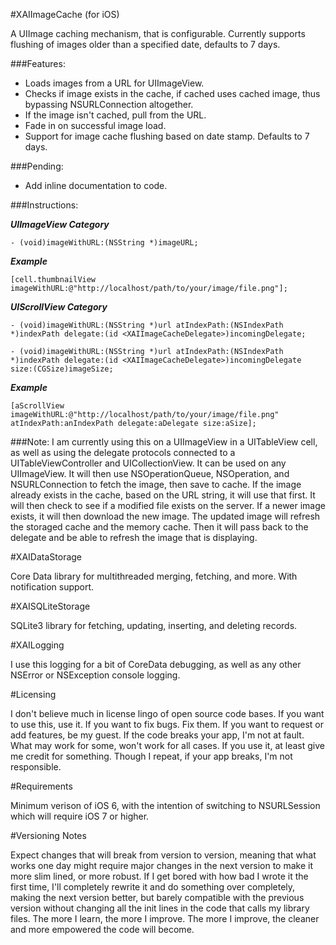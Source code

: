#XAIImageCache (for iOS)

A UIImage caching mechanism, that is configurable. Currently supports flushing of images older than a specified date, defaults to 7 days.

###Features:

* Loads images from a URL for UIImageView.
* Checks if image exists in the cache, if cached uses cached image, thus bypassing NSURLConnection altogether.
* If the image isn't cached, pull from the URL.
* Fade in on successful image load.
* Support for image cache flushing based on date stamp. Defaults to 7 days.

###Pending:
* Add inline documentation to code.

###Instructions:

***UIImageView Category***

    - (void)imageWithURL:(NSString *)imageURL;

***Example***

    [cell.thumbnailView imageWithURL:@"http://localhost/path/to/your/image/file.png"];

***UIScrollView Category***

    - (void)imageWithURL:(NSString *)url atIndexPath:(NSIndexPath *)indexPath delegate:(id <XAIImageCacheDelegate>)incomingDelegate;

    - (void)imageWithURL:(NSString *)url atIndexPath:(NSIndexPath *)indexPath delegate:(id <XAIImageCacheDelegate>)incomingDelegate size:(CGSize)imageSize;

***Example***

    [aScrollView imageWithURL:@"http://localhost/path/to/your/image/file.png" atIndexPath:anIndexPath delegate:aDelegate size:aSize];

###Note:
I am currently using this on a UIImageView in a UITableView cell, as well as using the delegate protocols connected to a UITableViewController and UICollectionView. It can be used on any UIImageView. It will then use NSOperationQueue, NSOperation, and NSURLConnection to fetch the image, then save to cache. If the image already exists in the cache, based on the URL string, it will use that first. It will then check to see if a modified file exists on the server. If a newer image exists, it will then download the new image. The updated image will refresh the storaged cache and the memory cache. Then it will pass back to the delegate and be able to refresh the image that is displaying.

#XAIDataStorage

Core Data library for multithreaded merging, fetching, and more. With notification support.


#XAISQLiteStorage

SQLite3 library for fetching, updating, inserting, and deleting records.

#XAILogging

I use this logging for a bit of CoreData debugging, as well as any other NSError or NSException console logging.

#Licensing

I don't believe much in license lingo of open source code bases. If you want to use this, use it. If you want to fix bugs. Fix them. If you want to request or add features, be my guest. If the code breaks your app, I'm not at fault. What may work for some, won't work for all cases. If you use it, at least give me credit for something. Though I repeat, if your app breaks, I'm not responsible.

#Requirements

Minimum verison of iOS 6, with the intention of switching to NSURLSession which will require iOS 7 or higher.

#Versioning Notes

Expect changes that will break from version to version, meaning that what works one day might require major changes in the next version to make it more slim lined, or more robust. If I get bored with how bad I wrote it the first time, I'll completely rewrite it and do something over completely, making the next version better, but barely compatible with the previous version without changing all the init lines in the code that calls my library files. The more I learn, the more I improve. The more I improve, the cleaner and more empowered the code will become.
